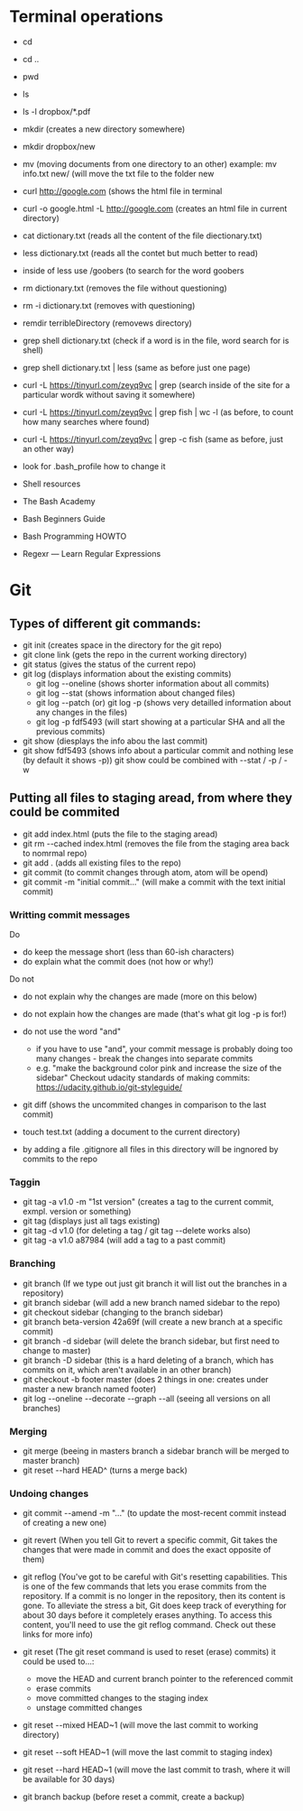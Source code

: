 # Terminal operations

- cd
- cd ..
- pwd
- ls
- ls -l dropbox/*.pdf
- mkdir (creates a new directory somewhere)
- mkdir dropbox/new
- mv (moving documents from one directory to an other) example: mv info.txt new/ (will move the txt file to the folder new
- curl http://google.com (shows the html file in terminal
- curl -o google.html -L http://google.com (creates an html file in current directory)
- cat dictionary.txt (reads all the content of the file diectionary.txt)
- less dictionary.txt (reads all the contet but much better to read)
- inside of less use /goobers (to search for the word goobers
- rm dictionary.txt (removes the file without questioning)
- rm -i dictionary.txt (removes with questioning)
- remdir terribleDirectory (removews directory)

- grep shell dictionary.txt (check if a word is in the file, word search for is shell)
- grep shell dictionary.txt | less (same as before just one page)
- curl -L https://tinyurl.com/zeyq9vc | grep (search inside of the site for a particular wordk without saving it somewhere)
- curl -L https://tinyurl.com/zeyq9vc | grep fish | wc -l (as before, to count how many searches where found)
- curl -L https://tinyurl.com/zeyq9vc | grep -c fish (same as before, just an other way)

- look for .bash_profile how to change it

- Shell resources
- The Bash Academy
- Bash Beginners Guide
- Bash Programming HOWTO
- Regexr — Learn Regular Expressions


# Git 

## Types of different git commands:

- git init (creates space in the directory for the git repo)
- git clone link (gets the repo in the current working directory)
- git status (gives the status of the current repo)
- git log (displays information about the existing commits)
  - git log --oneline (shows shorter information about all commits)
  - git log --stat (shows information about changed files)
  - git log --patch (or) git log -p (shows very detailled information about any changes in the files)
  - git log -p fdf5493 (will start showing at a particular SHA and all the previous commits)
- git show (diesplays the info abou the last commit)
- git show fdf5493 (shows info about a particular commit and nothing lese (by default it shows -p)) 
    git show could be combined with --stat / -p / -w

## Putting all files to staging aread, from where they could be commited

- git add index.html (puts the file to the staging aread)
- git rm --cached index.html (removes the file from the staging area back to nomrmal repo)
- git add . (adds all existing files to the repo)
- git commit (to commit changes through atom, atom will be opend)
- git commit -m "initial commit..." (will make a commit with the text initial commit)

### Writting commit messages

Do

- do keep the message short (less than 60-ish characters)
- do explain what the commit does (not how or why!)

Do not

- do not explain why the changes are made (more on this below)
- do not explain how the changes are made (that's what git log -p is for!)
- do not use the word "and"
  - if you have to use "and", your commit message is probably doing too many changes - break the changes into separate commits
  - e.g. "make the background color pink and increase the size of the sidebar"
Checkout udacity standards of making commits: https://udacity.github.io/git-styleguide/

- git diff (shows the uncommited changes in comparison to the last commit)
- touch test.txt (adding a document to the current directory)
- by adding a file .gitignore all files in this directory will be ingnored by commits to the repo


### Taggin

- git tag -a v1.0 -m "1st version" (creates a tag to the current commit, exmpl. version or something)
- git tag (displays just all tags existing)
- git tag -d v1.0 (for deleting a tag / git tag --delete works also)
- git tag -a v1.0 a87984 (will add a tag to a past commit)

### Branching

- git branch (If we type out just git branch it will list out the branches in a repository)
- git branch sidebar (will add a new branch named sidebar to the repo)
- git checkout sidebar (changing to the branch sidebar)
- git branch beta-version 42a69f (will create a new branch at a specific commit)
- git branch -d sidebar (will delete the branch sidebar, but first need to change to master)
- git branch -D sidebar (this is a hard deleting of a branch, which has commits on it, which aren't available in an other branch)
- git checkout -b footer master (does 2 things in one: creates under master a new branch named footer)
- git log --oneline --decorate --graph --all (seeing all versions on all branches)

### Merging

- git merge <name-of-branch-to-merge-in> (beeing in masters branch a sidebar branch will be merged to master branch)
- git reset --hard HEAD^ (turns a merge back)

### Undoing changes

- git commit --amend -m "..." (to update the most-recent commit instead of creating a new one)
- git revert <SHA-of-commit-to-revert> (When you tell Git to revert a specific commit, Git takes the changes that were made in commit and does the exact opposite of them)
- git reflog (You've got to be careful with Git's resetting capabilities. This is one of the few commands that lets you erase commits from the repository. If a commit is no longer in the repository, then its content is gone.
To alleviate the stress a bit, Git does keep track of everything for about 30 days before it completely erases anything. To access this content, you'll need to use the git reflog command. Check out these links for more info)

- git reset <reference-to-commit> (The git reset command is used to reset (erase) commits)
  it could be used to...:
    - move the HEAD and current branch pointer to the referenced commit
    - erase commits
    - move committed changes to the staging index
    - unstage committed changes
- git reset --mixed HEAD~1 (will move the last commit to working directory)
- git reset --soft HEAD~1 (will move the last commit to staging index)
- git reset --hard HEAD~1 (will move the last commit to trash, where it will be available for 30 days)
- git branch backup (before reset a commit, create a backup)
